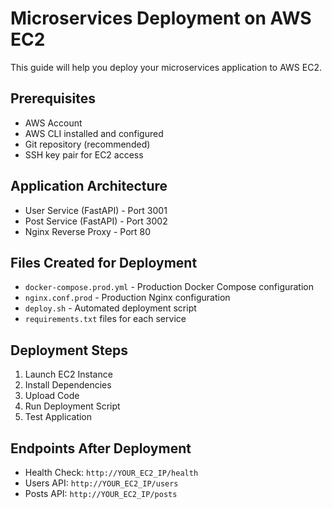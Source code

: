 # Microservices Deployment on AWS EC2

This guide will help you deploy your microservices application to AWS EC2.

## Prerequisites
- AWS Account
- AWS CLI installed and configured
- Git repository (recommended)
- SSH key pair for EC2 access

## Application Architecture
- User Service (FastAPI) - Port 3001
- Post Service (FastAPI) - Port 3002
- Nginx Reverse Proxy - Port 80

## Files Created for Deployment
- `docker-compose.prod.yml` - Production Docker Compose configuration
- `nginx.conf.prod` - Production Nginx configuration
- `deploy.sh` - Automated deployment script
- `requirements.txt` files for each service

## Deployment Steps
1. Launch EC2 Instance
2. Install Dependencies
3. Upload Code
4. Run Deployment Script
5. Test Application

## Endpoints After Deployment
- Health Check: `http://YOUR_EC2_IP/health`
- Users API: `http://YOUR_EC2_IP/users`
- Posts API: `http://YOUR_EC2_IP/posts`